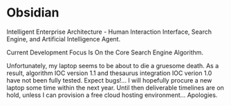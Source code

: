 # Obsidian
Intelligent Enterprise Architecture - Human Interaction Interface, Search Engine, and Artificial Intelligence Agent.

Current Development Focus Is On the Core Search Engine Algorithm.

Unfortunately, my laptop seems to be about to die a gruesome death. As a result, algorithm IOC version 1.1 and thesaurus integration IOC verion 1.0 have not been fully tested. Expect bugs!... I will hopefully procure a new laptop some time within the next year. Until then deliverable timelines are on hold, unless I can provision a free cloud hosting environment... Apologies.
